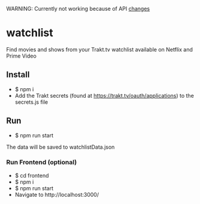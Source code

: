 WARNING: Currently not working because of API [changes](https://github.com/dawoudt/JustWatchAPI/issues/66)

# watchlist
Find movies and shows from your Trakt.tv watchlist available on Netflix and Prime Video

## Install
- $ npm i
- Add the Trakt secrets (found at https://trakt.tv/oauth/applications) to the secrets.js file

## Run
- $ npm run start

The data will be saved to watchlistData.json

### Run Frontend (optional)
- $ cd frontend 
- $ npm i
- $ npm run start 
- Navigate to http://localhost:3000/ 
